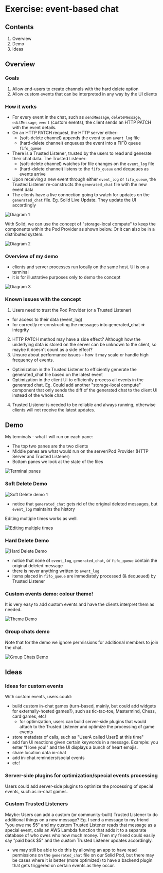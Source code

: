 # Exercise: event-based chat

## Contents

1. Overview
2. Demo
3. Ideas

## Overview

### Goals
1. Allow end-users to create channels with the hard delete option
2. Allow custom events that can be interpreted in any way by the UI clients

### How it works

- For every event in the chat, such as `sendMessage`, `deleteMessage`, `editMessage`, `event` (custom events), the client sends an HTTP PATCH with the event details.
- On an HTTP PATCH request, the HTTP server either: 
  - (soft-delete channel) appends the event to an `event_log` file
  - (hard-delete channel) enqueues the event into a FIFO queue `fifo_queue`
- There is a Trusted Listener, trusted by the users to read and generate their chat data. The Trusted Listener: 
  - (soft-delete channel) watches for file changes on the `event_log` file 
  - (hard-delete channel) listens to the `fifo_queue` and dequeues as events arrive
- Upon receiving a new event through either `event_log` or `fifo_queue`, the Trusted Listener re-constructs the `generated_chat` file with the new event data
- The clients have a live connection going to watch for updates on the `generated_chat` file. Eg. Solid Live Update. They update the UI accordingly

![Diagram 1](images/EventBasedChat1.png)

With Solid, we can use the concept of "storage-local compute" to keep the components within the Pod Provider as shown below. Or it can also be in a distributed system. 

![Diagram 2](images/EventBasedChat2.png)

### Overview of my demo

- clients and server processes run locally on the same host. UI is on a terminal
- it is for illustrative purposes only to demo the concept

![Diagram 3](images/EventBasedChat3.png)

### Known issues with the concept

1. Users need to trust the Pod Provider (or a Trusted Listener)
  - for access to their data (event_log)
  - for correctly re-constructing the messages into generated_chat => integrity 
2. HTTP PATCH method may have a side effect? Although how the underlying data is stored on the server can be unknown to the client, so maybe it doesn't count as a side effect?
3. Unsure about performance issues - how it may scale or handle high frequency of events. 
  - Optimization in the Trusted Listener to efficiently generate the generated_chat file based on the latest event
  - Optimization in the client UI to efficiently process all events in the generated chat. Eg. Could add another "storage-local compute" component that only sends the diff of the generated chat to the client UI instead of the whole chat. 
4. Trusted Listener is needed to be reliable and always running, otherwise clients will not receive the latest updates. 

## Demo

My terminals - what I will run on each pane:

- The top two panes are the two clients
- Middle panes are what would run on the server/Pod Provider (HTTP Server and Trusted Listener)
- Bottom panes we look at the state of the files 

![Terminal panes](images/screenshot00.png)

### Soft Delete Demo 

![Soft Delete demo 1](images/Demo1SoftDelete.gif)

- notice that `generated_chat` gets rid of the original deleted messages, but `event_log` maintains the history

Editing multiple times works as well.

![Editing multiple times](images/Demo1.5.gif)

### Hard Delete Demo

![Hard Delete Demo](images/Demo2HardDelete.gif)

- notice that none of `event_log`, `generated_chat`, or `fifo_queue` contain the original deleted message
- there is never anything written to `event_log`
- items placed in `fifo_queue` are immediately processed (& dequeued) by Trusted Listener

### Custom events demo: colour theme!
 
It is very easy to add custom events and have the clients interpret them as needed. 

![Theme Demo](images/Demo3Theme.gif)

### Group chats demo

Note that for the demo we ignore permissions for additional members to join the chat. 

![Group Chats Demo](images/Demo4GroupChats.gif)

## Ideas

### Ideas for custom events

With custom events, users could:
- build custom in-chat games (turn-based, mainly, but could add widgets for externally-hosted games?), such as tic-tac-toe, Mastermind, Chess, card games, etc! 
  - for optimization, users can build server-side plugins that would attach to the Trusted Listener and optimize the processing of game events
- store metadata of calls, such as "UserA called UserB at this time"
- add fun UI reactions given certain keywords in a message. Example: you enter "I love you!" and the UI displays a bunch of heart emojis. 
- share location data in-chat 
- add in-chat reminders/social events 
- etc! 

### Server-side plugins for optimization/special events processing

Users could add server-side plugins to optimize the processing of special events, such as in-chat games. 

### Custom Trusted Listeners

Maybe: Users can add a custom (or community-built) Trusted Listener to do additional things on a new message? Eg. I send a message to my friend "you owe me $5" and my custom Trusted Listener reads that message as a special event, calls an AWS Lambda function that adds it to a separate database of who owes who how much money. Then my friend could easily say "paid back $5" and the custom Trusted Listener updates accordingly. 
- we may still be able to do this by allowing an app to have read permissions on the `generated_chat` file on our Solid Pod, but there may be cases where it is better (more optimized) to have a backend plugin that gets triggered on certain events as they occur. 
